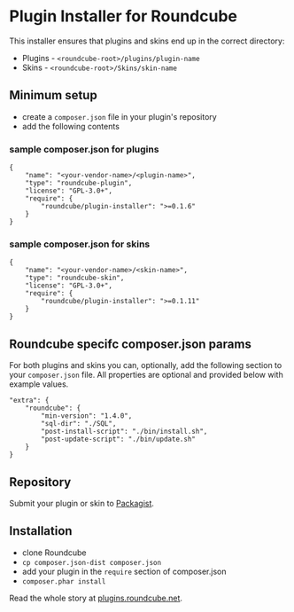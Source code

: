 # Plugin Installer for Roundcube

This installer ensures that plugins and skins end up in the correct directory:

 * Plugins - `<roundcube-root>/plugins/plugin-name`
 * Skins - `<roundcube-root>/Skins/skin-name`

## Minimum setup

 * create a `composer.json` file in your plugin's repository
 * add the following contents

### sample composer.json for plugins

    {
        "name": "<your-vendor-name>/<plugin-name>",
        "type": "roundcube-plugin",
        "license": "GPL-3.0+",
        "require": {
            "roundcube/plugin-installer": ">=0.1.6"
        }
    }

### sample composer.json for skins

    {
        "name": "<your-vendor-name>/<skin-name>",
        "type": "roundcube-skin",
        "license": "GPL-3.0+",
        "require": {
            "roundcube/plugin-installer": ">=0.1.11"
        }
    }

## Roundcube specifc composer.json params

For both plugins and skins you can, optionally, add the following section to your `composer.json` file. All properties are optional and provided below with example values.

    "extra": {
        "roundcube": {
            "min-version": "1.4.0",
            "sql-dir": "./SQL",
            "post-install-script": "./bin/install.sh",
            "post-update-script": "./bin/update.sh"
        }
    }

## Repository

Submit your plugin or skin to [Packagist](https://packagist.org/).

## Installation

 * clone Roundcube
 * `cp composer.json-dist composer.json`
 * add your plugin in the `require` section of composer.json
 * `composer.phar install`

Read the whole story at [plugins.roundcube.net](http://plugins.roundcube.net/about).
